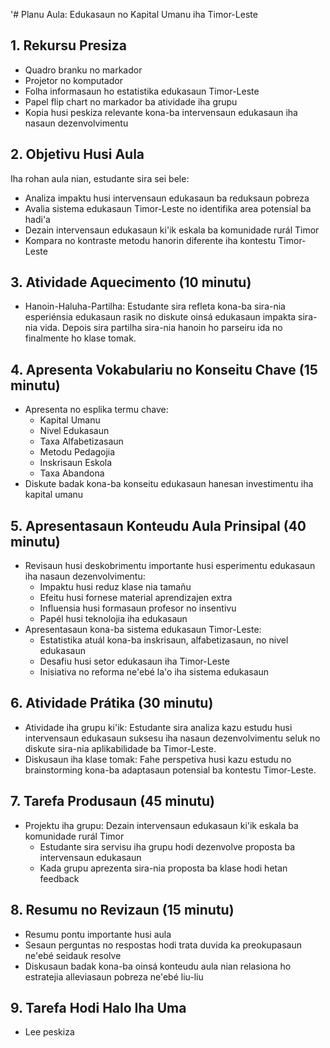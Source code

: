 '# Planu Aula: Edukasaun no Kapital Umanu iha Timor-Leste

## 1. Rekursu Presiza

- Quadro branku no markador
- Projetor no komputador
- Folha informasaun ho estatistika edukasaun Timor-Leste
- Papel flip chart no markador ba atividade iha grupu
- Kopia husi peskiza relevante kona-ba intervensaun edukasaun iha nasaun dezenvolvimentu

## 2. Objetivu Husi Aula

Iha rohan aula nian, estudante sira sei bele:
- Analiza impaktu husi intervensaun edukasaun ba reduksaun pobreza
- Avalia sistema edukasaun Timor-Leste no identifika area potensial ba hadi'a
- Dezain intervensaun edukasaun ki'ik eskala ba komunidade rurál Timor
- Kompara no kontraste metodu hanorin diferente iha kontestu Timor-Leste

## 3. Atividade Aquecimento (10 minutu)

- Hanoin-Haluha-Partilha: Estudante sira refleta kona-ba sira-nia esperiénsia edukasaun rasik no diskute oinsá edukasaun impakta sira-nia vida. Depois sira partilha sira-nia hanoin ho parseiru ida no finalmente ho klase tomak.

## 4. Apresenta Vokabulariu no Konseitu Chave (15 minutu)

- Apresenta no esplika termu chave:
  - Kapital Umanu
  - Nivel Edukasaun
  - Taxa Alfabetizasaun
  - Metodu Pedagojia
  - Inskrisaun Eskola
  - Taxa Abandona
- Diskute badak kona-ba konseitu edukasaun hanesan investimentu iha kapital umanu

## 5. Apresentasaun Konteudu Aula Prinsipal (40 minutu)

- Revisaun husi deskobrimentu importante husi esperimentu edukasaun iha nasaun dezenvolvimentu:
  - Impaktu husi reduz klase nia tamañu
  - Efeitu husi fornese material aprendizajen extra
  - Influensia husi formasaun profesor no insentivu
  - Papél husi teknolojia iha edukasaun
- Apresentasaun kona-ba sistema edukasaun Timor-Leste:
  - Estatistika atuál kona-ba inskrisaun, alfabetizasaun, no nivel edukasaun
  - Desafiu husi setor edukasaun iha Timor-Leste
  - Inisiativa no reforma ne'ebé la'o iha sistema edukasaun

## 6. Atividade Prátika (30 minutu)

- Atividade iha grupu ki'ik: Estudante sira analiza kazu estudu husi intervensaun edukasaun suksesu iha nasaun dezenvolvimentu seluk no diskute sira-nia aplikabilidade ba Timor-Leste.
- Diskusaun iha klase tomak: Fahe perspetiva husi kazu estudu no brainstorming kona-ba adaptasaun potensial ba kontestu Timor-Leste.

## 7. Tarefa Produsaun (45 minutu)

- Projektu iha grupu: Dezain intervensaun edukasaun ki'ik eskala ba komunidade rurál Timor
  - Estudante sira servisu iha grupu hodi dezenvolve proposta ba intervensaun edukasaun
  - Kada grupu aprezenta sira-nia proposta ba klase hodi hetan feedback

## 8. Resumu no Revizaun (15 minutu)

- Resumu pontu importante husi aula
- Sesaun perguntas no respostas hodi trata duvida ka preokupasaun ne'ebé seidauk resolve
- Diskusaun badak kona-ba oinsá konteudu aula nian relasiona ho estratejia alleviasaun pobreza ne'ebé liu-liu

## 9. Tarefa Hodi Halo Iha Uma

- Lee peskiza